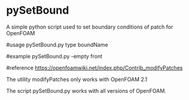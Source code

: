 # pySetBound
A simple python script used to set boundary conditions of patch for OpenFOAM

#usage
pySetBound.py type  boundName

#example
pySetBound.py -empty front

#reference
https://openfoamwiki.net/index.php/Contrib_modifyPatches

The utility modifyPatches only works with OpenFOAM 2.1

The script pySetBound.py works with all versions of OpenFOAM.
